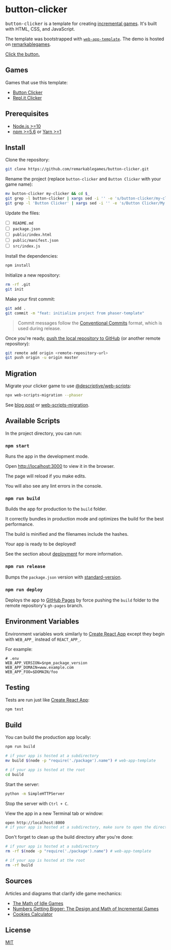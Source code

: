 # button-clicker

<kbd>button-clicker</kbd> is a template for creating [incremental games](https://wikipedia.org/wiki/Incremental_game). It's built with HTML, CSS, and JavaScript.

The template was bootstrapped with [`web-app-template`](https://github.com/remarkablemark/web-app-template). The demo is hosted on [remarkablegames](https://remarkablegames.org/).

[Click the button.](https://remarkablegames.org/button-clicker/)

## Games

Games that use this template:

- [Button Clicker](https://remarkablegames.org/button-clicker)
- [Repl.it Clicker](https://repl.it/talk/challenge/replit-clicker/13259)

## Prerequisites

- [Node.js >=10](https://nodejs.org/en/download/)
- [npm >=5.6](https://www.npmjs.com/get-npm) or [Yarn >=1](https://yarnpkg.com/lang/en/docs/install/)

## Install

Clone the repository:

```sh
git clone https://github.com/remarkablegames/button-clicker.git
```

Rename the project (replace `button-clicker` and `Button Clicker` with your game name):

```sh
mv button-clicker my-clicker && cd $_
git grep -l button-clicker | xargs sed -i '' -e 's/button-clicker/my-clicker/g'
git grep -l 'Button Clicker' | xargs sed -i '' -e 's/Button Clicker/My Clicker/g'
```

Update the files:

- [ ] `README.md`
- [ ] `package.json`
- [ ] `public/index.html`
- [ ] `public/manifest.json`
- [ ] `src/index.js`

Install the dependencies:

```sh
npm install
```

Initialize a new repository:

```sh
rm -rf .git
git init
```

Make your first commit:

```sh
git add .
git commit -m "feat: initialize project from phaser-template"
```

> Commit messages follow the [Conventional Commits](https://conventionalcommits.org/) format, which is used during release.

Once you're ready, [push the local repository to GitHub](https://help.github.com/articles/adding-an-existing-project-to-github-using-the-command-line/) (or another remote repository):

```sh
git remote add origin <remote-repository-url>
git push origin -u origin master
```

## Migration

Migrate your clicker game to use [@descriptive/web-scripts](https://www.npmjs.com/package/@descriptive/web-scripts):

```sh
npx web-scripts-migration --phaser
```

See [blog post](https://remarkablemark.org/blog/2020/06/06/web-app-template/#migration) or [web-scripts-migration](https://www.npmjs.com/package/web-scripts-migration).

## Available Scripts

In the project directory, you can run:

### `npm start`

Runs the app in the development mode.

Open [http://localhost:3000](http://localhost:3000) to view it in the browser.

The page will reload if you make edits.

You will also see any lint errors in the console.

### `npm run build`

Builds the app for production to the `build` folder.

It correctly bundles in production mode and optimizes the build for the best performance.

The build is minified and the filenames include the hashes.

Your app is ready to be deployed!

See the section about [deployment](https://create-react-app.dev/docs/deployment/) for more information.

### `npm run release`

Bumps the `package.json` version with [standard-version](https://github.com/conventional-changelog/standard-version).

### `npm run deploy`

Deploys the app to [GitHub Pages](https://pages.github.com/) by force pushing the `build` folder to the remote repository's `gh-pages` branch.

## Environment Variables

Environment variables work similarly to [Create React App](https://create-react-app.dev/docs/adding-custom-environment-variables/) except they begin with `WEB_APP_` instead of `REACT_APP_`.

For example:

```
# .env
WEB_APP_VERSION=$npm_package_version
WEB_APP_DOMAIN=www.example.com
WEB_APP_FOO=$DOMAIN/foo
```

## Testing

Tests are run just like [Create React App](https://create-react-app.dev/docs/running-tests):

```sh
npm test
```

## Build

You can build the production app locally:

```sh
npm run build

# if your app is hosted at a subdirectory
mv build $(node -p "require('./package').name") # web-app-template

# if your app is hosted at the root
cd build
```

Start the server:

```sh
python -m SimpleHTTPServer
```

Stop the server with `Ctrl + C`.

View the app in a new Terminal tab or window:

```sh
open http://localhost:8000
# if your app is hosted at a subdirectory, make sure to open the directory
```

Don't forget to clean up the build directory after you're done:

```sh
# if your app is hosted at a subdirectory
rm -rf $(node -p "require('./package').name") # web-app-template

# if your app is hosted at the root
rm -rf build
```

## Sources

Articles and diagrams that clarify idle game mechanics:

- [The Math of Idle Games](https://gameanalytics.com/blog/idle-game-mathematics.html)
- [Numbers Getting Bigger: The Design and Math of Incremental Games](https://gamedevelopment.tutsplus.com/articles/numbers-getting-bigger-the-design-and-math-of-incremental-games--cms-24023)
- [Cookies Calculator](https://coderpatsy.bitbucket.io/cookies/cookies.html)

## License

[MIT](LICENSE)
